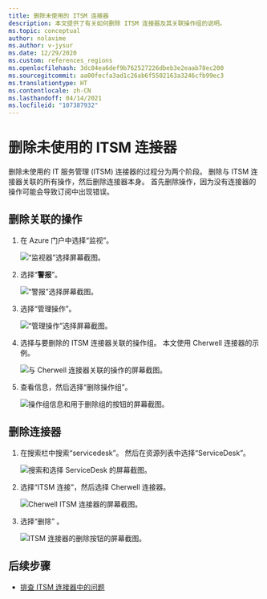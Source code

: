 ```yaml
---
title: 删除未使用的 ITSM 连接器
description: 本文提供了有关如何删除 ITSM 连接器及其关联操作组的说明。
ms.topic: conceptual
author: nolavime
ms.author: v-jysur
ms.date: 12/29/2020
ms.custom: references_regions
ms.openlocfilehash: 3dc84ea6def9b762527226dbeb3e2eaab78ec200
ms.sourcegitcommit: aa00fecfa3ad1c26ab6f5502163a3246cfb99ec3
ms.translationtype: HT
ms.contentlocale: zh-CN
ms.lasthandoff: 04/14/2021
ms.locfileid: "107387932"
---
```

# <a name="delete-unused-itsm-connectors"></a>删除未使用的 ITSM 连接器

删除未使用的 IT 服务管理 (ITSM) 连接器的过程分为两个阶段。 删除与 ITSM 连接器关联的所有操作，然后删除连接器本身。 首先删除操作，因为没有连接器的操作可能会导致订阅中出现错误。

## <a name="delete-associated-actions"></a>删除关联的操作

1. 在 Azure 门户中选择“监视”。
  
    ![“监视器”选择屏幕截图。](media/itsmc-connector-deletion/itsmc-monitor-selection.png)

2. 选择“**警报**”。
   
    ![“警报”选择屏幕截图。](media/itsmc-connector-deletion/itsmc-alert-selection.png)

3. 选择“管理操作”。
   
    ![“管理操作”选择屏幕截图。](media/itsmc-connector-deletion/itsmc-actions-selection.png)

4. 选择与要删除的 ITSM 连接器关联的操作组。 本文使用 Cherwell 连接器的示例。
   
    ![与 Cherwell 连接器关联的操作的屏幕截图。](media/itsmc-connector-deletion/itsmc-actions-screen.png)

5. 查看信息，然后选择“删除操作组”。

    ![操作组信息和用于删除组的按钮的屏幕截图。](media/itsmc-connector-deletion/itsmc-action-deletion.png)

## <a name="delete-the-connector"></a>删除连接器

1. 在搜索栏中搜索“servicedesk”。 然后在资源列表中选择“ServiceDesk”。

    ![搜索和选择 ServiceDesk 的屏幕截图。](media/itsmc-connector-deletion/itsmc-connector-selection.png)

2. 选择“ITSM 连接”，然后选择 Cherwell 连接器。

    ![Cherwell ITSM 连接器的屏幕截图。](media/itsmc-connector-deletion/itsmc-cherwell-connector.png)

3. 选择“删除” 。

    ![ITSM 连接器的删除按钮的屏幕截图。](media/itsmc-connector-deletion/itsmc-connector-deletion.png)

## <a name="next-steps"></a>后续步骤

* [排查 ITSM 连接器中的问题](./itsmc-resync-servicenow.md)

